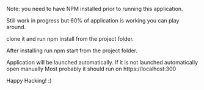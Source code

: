 Note: you need to have NPM installed prior to running this application.


Still work in progress but 60% of application is working you can play around.

clone it and run npm install from the project folder.

After installing run npm start from the project folder.

Application will be launched automatically. If it is not launched automatically open manually
Most probably it should run on https://localhost:300

Happy Hacking! :)
